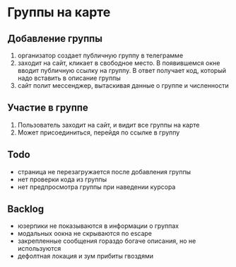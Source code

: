 # Группы на карте

## Добавление группы

1. организатор создает публичную группу в телеграмме
2. заходит на сайт, кликает в свободное место. В появившемся окне вводит публичную ссылку на группу. В ответ получает код, который надо вставить в описание группы
3. сайт полит мессенджер, вытаскивая данные о группе и численности

## Участие в группе

1. Пользователь заходит на сайт, и видит все группы на карте
2. Может присоединиться, перейдя по ссылке в группу

## Todo

- страница не перезагружается после добавления группы
- нет проверки кода из группы
- нет предпросмотра группы при наведении курсора

## Backlog

- юзерпики не показываются в информации о группах
- модальных оокна не скрываются по escape
- закрепленные сообщения гораздо богаче описания, но не используются
- дефолтная локация и зум прибиты гвоздями
